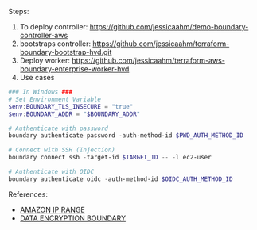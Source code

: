 Steps:

1. To deploy controller: https://github.com/jessicaahm/demo-boundary-controller-aws
2. bootstraps controller: https://github.com/jessicaahm/terraform-boundary-bootstrap-hvd.git
3. Deploy worker: https://github.com/jessicaahm/terraform-aws-boundary-enterprise-worker-hvd
4. Use cases

```powershell
### In Windows ###
# Set Environment Variable
$env:BOUNDARY_TLS_INSECURE = "true"
$env:BOUNDARY_ADDR = "$BOUNDARY_ADDR"

# Authenticate with password
boundary authenticate password -auth-method-id $PWD_AUTH_METHOD_ID 

# Connect with SSH (Injection)
boundary connect ssh -target-id $TARGET_ID -- -l ec2-user

# Authenticate with OIDC
boundary authenticate oidc -auth-method-id $OIDC_AUTH_METHOD_ID
```

References:

- [AMAZON IP RANGE](https://ip-ranges.amazonaws.com/ip-ranges.json)
- [DATA ENCRYPTION BOUNDARY](https://developer.hashicorp.com/boundary/docs/secure/encryption/data-encryption)